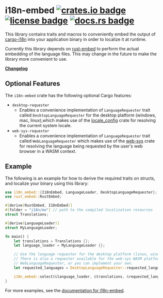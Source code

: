 # i18n-embed [![crates.io badge](https://img.shields.io/crates/v/i18n-embed.svg)](https://crates.io/crates/i18n-embed) [![license badge](https://img.shields.io/github/license/kellpossible/cargo-i18n)](https://github.com/kellpossible/cargo-i18n/blob/master/i18n-build/LICENSE.txt) [![docs.rs badge](https://docs.rs/i18n-embed/badge.svg)](https://docs.rs/i18n-embed/)

This library contains traits and macros to conveniently embed the output of [cargo-i18n](https://crates.io/crates/cargo_i18n) into your application binary in order to localize it at runtime.

Currently this library depends on [rust-embed](https://crates.io/crates/rust-embed) to perform the actual embedding of the language files. This may change in the future to make the library more convenient to use.

**[Changelog](https://github.com/kellpossible/cargo-i18n/blob/master/i18n-embed/CHANGELOG.md)**

## Optional Features

The `i18n-embed` crate has the following optional Cargo features:

+ `desktop-requester`
  + Enables a convenience implementation of `LanguageRequester` trait called `DesktopLanguageRequester` for the desktop platform (windows, mac, linux),which makes use of the [locale_config](https://crates.io/crates/locale_config) crate for resolving the current system locale.
+ `web-sys-requester`
  + Enables a convenience implementation of `LanguageRequester` trait called `WebLanguageRequester` which makes use of the [web-sys](https://crates.io/crates/web-sys) crate for resolving the language being requested by the user's web browser in a WASM context.

## Example

The following is an example for how to derive the required traits on structs, and localize your binary using this library:

```rust
use i18n_embed::{I18nEmbed, LanguageLoader, DesktopLanguageRequester};
use rust_embed::RustEmbed;

#[derive(RustEmbed, I18nEmbed)]
#[folder = "i18n/mo"] // path to the compiled localization resources
struct Translations;

#[derive(LanguageLoader)]
struct MyLanguageLoader;

fn main() {
    let translations = Translations {};
    let language_loader = MyLanguageLoader {};

    // Use the language requester for the desktop platform (linux, windows, mac).
    // There is also a requester available for the web-sys WASM platform called
    // WebLanguageRequester, or you can implement your own.
    let requested_languages = DesktopLanguageRequester::requested_languages();

    i18n_embed::select(&language_loader, &translations, &requested_languages);
}
```

For more examples, see the [documentation for i18n-embed](https://docs.rs/i18n-embed/).

